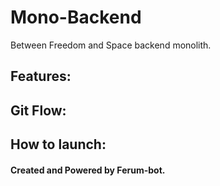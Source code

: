 # Mono-Backend

Between Freedom and Space backend monolith.

## Features:

## Git Flow:

## How to launch:


#### Created and Powered by Ferum-bot.
